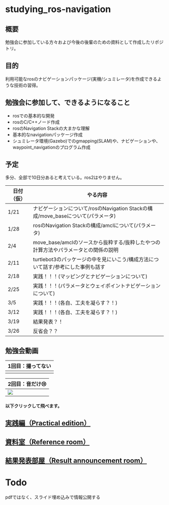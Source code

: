 # studying_ros-navigation

## 概要
勉強会に参加している方々および今後の後輩のための資料として作成したリポジトリ。

## 目的
利用可能なrosのナビゲーションパッケージ(実機/シュミレータ)を作成できるような技術の習得。

## 勉強会に参加して、できるようになること
* rosでの基本的な開発
* rosのC/C++ノード作成
* rosのNavigation Stackの大まかな理解
* 基本的なnavigationパッケージ作成
* シュミレータ環境(Gazebo)でのgmapping(SLAM)や、ナビゲーションや、waypoint_navigationのプログラム作成

## 予定
多分、全部で10日分あると考えている。ros2はやりません。

| 日付（仮） | やる内容                                                                               | 
| ---------- | -------------------------------------------------------------------------------------- | 
| 1/21       | ナビゲーションについて/rosのNavigation Stackの構成/move_baseについて(パラメータ) | 
| 1/28       | rosのNavigation Stackの構成/amclについて(パラメータ)                             | 
| 2/4        | move_base/amclのソースから抜粋する/抜粋したやつの計算方法やパラメータとの関係の説明    | 
| 2/11       | turtlebot3のパッケージの中を見にいこう/構成方法について話す/参考にした事例も話す       | 
| 2/18       | 実践！！！(マッピングとナビゲーションについて)                                                                            | 
| 2/25       | 実践！！！(パラメータとウェイポイントナビゲーションについて)                                                                             | 
| 3/5        | 実践！！！(各自、工夫を凝らす？！)                                                                              | 
| 3/12       | 実践！！！(各自、工夫を凝らす？！)                                                                             | 
| 3/19       | 結果発表？！                                                                           | 
| 3/26       | 反省会？？                                                                            | 

## 勉強会動画

|1回目：撮ってない|
|---|
||


|2回目：音だけ😢|
|---|
|[![](https://i.gyazo.com/863451bcc09ecbbc191b177fd92a4bfa.png)](https://www.youtube.com/watch?v=f5PWUFdF9eE&feature=youtu.be)|

#### 以下クリックして飛べます。

## [実践編（Practical edition）](https://github.com/uhobeike/studying_ros-navigation/tree/Practical_edition)
## [資料室（Reference room）](https://github.com/uhobeike/studying_ros-navigation/tree/Reference_room)
## [結果発表部屋（Result announcement room）](https://github.com/uhobeike/studying_ros-navigation/tree/Result_announcement_room)

# Todo
pdfではなく、スライド埋め込みで情報公開する
